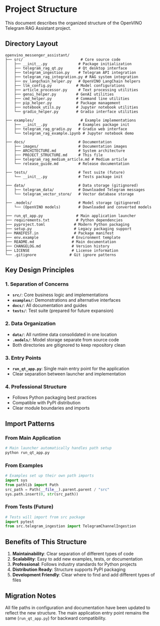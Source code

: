 # Project Structure

This document describes the organized structure of the OpenVINO Telegram RAG Assistant project.

## Directory Layout

```
openvino_messenger_assistant/
├── src/                          # Core source code
│   ├── __init__.py              # Package initialization
│   ├── telegram_rag_qt.py       # Qt desktop interface
│   ├── telegram_ingestion.py    # Telegram API integration
│   ├── telegram_rag_integration.py # RAG system integration
│   ├── ov_langchain_helper.py   # OpenVINO LangChain helpers
│   ├── llm_config.py           # Model configurations
│   ├── article_processor.py     # Text processing utilities
│   ├── genai_helper.py         # GenAI utilities
│   ├── cmd_helper.py           # Command line utilities
│   ├── pip_helper.py           # Package management
│   ├── notebook_utils.py       # Jupyter notebook utilities
│   └── gradio_helper.py        # Gradio interface utilities
│
├── examples/                     # Example implementations
│   ├── __init__.py              # Examples package init
│   ├── telegram_rag_gradio.py   # Gradio web interface
│   └── telegram_rag_example.ipynb # Jupyter notebook demo
│
├── docs/                        # Documentation
│   ├── images/                  # Documentation images
│   ├── ARCHITECTURE.md          # System architecture
│   ├── PROJECT_STRUCTURE.md     # This file
│   ├── telegram_rag_medium_article.md # Medium article
│   └── release_guide.md         # Release documentation
│
├── tests/                       # Test suite (future)
│   └── __init__.py              # Tests package init
│
├── data/                        # Data storage (gitignored)
│   ├── telegram_data/           # Downloaded Telegram messages
│   └── telegram_vector_store/   # Vector database storage
│
├── .models/                     # Model storage (gitignored)
│   └── (OpenVINO models)        # Downloaded and converted models
│
├── run_qt_app.py               # Main application launcher
├── requirements.txt            # Python dependencies
├── pyproject.toml             # Modern Python packaging
├── setup.py                   # Legacy packaging support
├── MANIFEST.in                # Package manifest
├── env.example               # Environment template
├── README.md                 # Main documentation
├── CHANGELOG.md              # Version history
├── LICENSE                   # License information
└── .gitignore               # Git ignore patterns
```

## Key Design Principles

### 1. **Separation of Concerns**
- **`src/`**: Core business logic and implementations
- **`examples/`**: Demonstrations and alternative interfaces
- **`docs/`**: All documentation and guides
- **`tests/`**: Test suite (prepared for future expansion)

### 2. **Data Organization**
- **`data/`**: All runtime data consolidated in one location
- **`.models/`**: Model storage separate from source code
- Both directories are gitignored to keep repository clean

### 3. **Entry Points**
- **`run_qt_app.py`**: Single main entry point for the application
- Clear separation between launcher and implementation

### 4. **Professional Structure**
- Follows Python packaging best practices
- Compatible with PyPI distribution
- Clear module boundaries and imports

## Import Patterns

### From Main Application
```python
# Main launcher automatically handles path setup
python run_qt_app.py
```

### From Examples
```python
# Examples set up their own path imports
import sys
from pathlib import Path
src_path = Path(__file__).parent.parent / "src"
sys.path.insert(0, str(src_path))
```

### From Tests (Future)
```python
# Tests will import from src package
import pytest
from src.telegram_ingestion import TelegramChannelIngestion
```

## Benefits of This Structure

1. **Maintainability**: Clear separation of different types of code
2. **Scalability**: Easy to add new examples, tests, or documentation
3. **Professional**: Follows industry standards for Python projects
4. **Distribution Ready**: Structure supports PyPI packaging
5. **Development Friendly**: Clear where to find and add different types of files

## Migration Notes

All file paths in configuration and documentation have been updated to reflect the new structure. The main application entry point remains the same (`run_qt_app.py`) for backward compatibility.